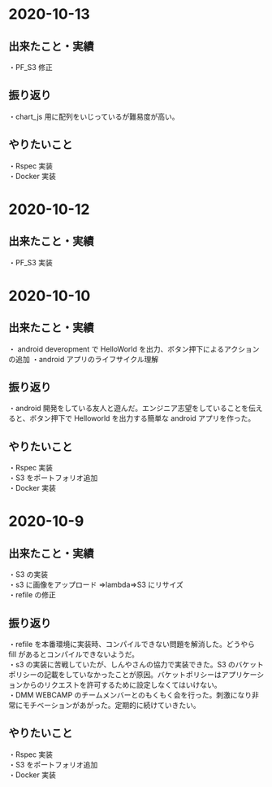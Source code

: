 # 2020-10-13

## 出来たこと・実績

・PF_S3 修正

## 振り返り

・chart_js 用に配列をいじっているが難易度が高い。

## やりたいこと

・Rspec 実装  
・Docker 実装

# 2020-10-12

## 出来たこと・実績

・PF_S3 実装

# 2020-10-10

## 出来たこと・実績

・ android deveropment で HelloWorld を出力、ボタン押下によるアクションの追加
・android アプリのライフサイクル理解

## 振り返り

・android 開発をしている友人と遊んだ。エンジニア志望をしていることを伝えると、ボタン押下で Helloworld を出力する簡単な android アプリを作った。

## やりたいこと

・Rspec 実装  
・S3 をポートフォリオ追加  
・Docker 実装

# 2020-10-9

## 出来たこと・実績

・S3 の実装  
・s3 に画像をアップロード ⇒lambda⇒S3 にリサイズ  
・refile の修正

## 振り返り

・refile を本番環境に実装時、コンパイルできない問題を解消した。どうやら fill があるとコンパイルできないようだ。  
・s3 の実装に苦戦していたが、しんやさんの協力で実装できた。S3 のバケットポリシーの記載をしていなかったことが原因。バケットポリシーはアプリケーションからのリクエストを許可するために設定しなくてはいけない。  
・DMM WEBCAMP のチームメンバーとのもくもく会を行った。刺激になり非常にモチベーションがあがった。定期的に続けていきたい。

## やりたいこと

・Rspec 実装  
・S3 をポートフォリオ追加  
・Docker 実装
